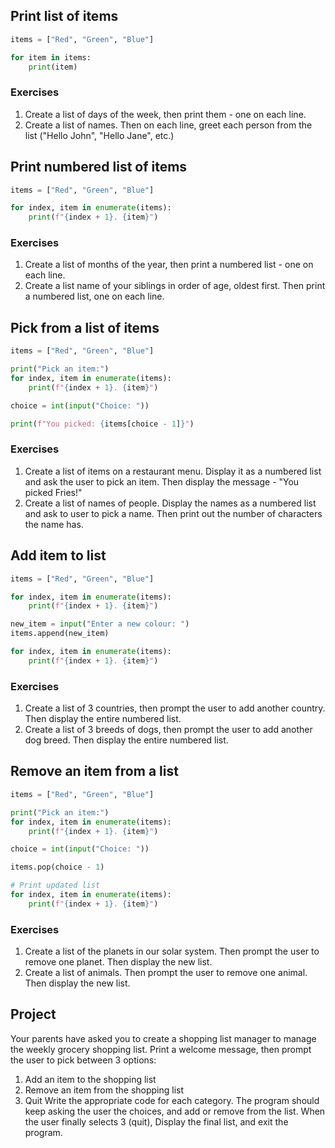 
## Print list of items
```python
items = ["Red", "Green", "Blue"]

for item in items:
    print(item)
```

### Exercises
1. Create a list of days of the week, then print them - one on each line.
2. Create a list of names. Then on each line, greet each person from the list ("Hello John", "Hello Jane", etc.)

## Print numbered list of items

```python
items = ["Red", "Green", "Blue"]

for index, item in enumerate(items):
    print(f"{index + 1}. {item}")
```

### Exercises
1. Create a list of months of the year, then print a numbered list - one on each line.
2. Create a list name of your siblings in order of age, oldest first. Then print a numbered list, one on each line. 

## Pick from a list of items
```python
items = ["Red", "Green", "Blue"]

print("Pick an item:")
for index, item in enumerate(items):
    print(f"{index + 1}. {item}")

choice = int(input("Choice: "))

print(f"You picked: {items[choice - 1]}")
```

### Exercises
1. Create a list of items on a restaurant menu. Display it as a numbered list and ask the user to pick an item. Then display the message - "You picked Fries!"
2. Create a list of names of people. Display the names as a numbered list and ask to user to pick a name. Then print out the number of characters the name has.

## Add item to list

```python
items = ["Red", "Green", "Blue"]

for index, item in enumerate(items):
    print(f"{index + 1}. {item}")

new_item = input("Enter a new colour: ")
items.append(new_item)

for index, item in enumerate(items):
    print(f"{index + 1}. {item}")
```

### Exercises
1. Create a list of 3 countries, then prompt the user to add another country. Then display the entire numbered list.
2. Create a list of 3 breeds of dogs, then prompt the user to add another dog breed. Then display the entire numbered list.

## Remove an item from a list

```python
items = ["Red", "Green", "Blue"]

print("Pick an item:")
for index, item in enumerate(items):
    print(f"{index + 1}. {item}")

choice = int(input("Choice: "))

items.pop(choice - 1)

# Print updated list
for index, item in enumerate(items):
	print(f"{index + 1}. {item}")

```

### Exercises
1. Create a list of the planets in our solar system. Then prompt the user to remove one planet. Then display the new list.
2. Create a list of animals. Then prompt the user to remove one animal. Then display the new list.

## Project
Your parents have asked you to create a shopping list manager to manage the weekly grocery shopping list. Print a welcome message, then prompt the user to pick between 3 options:
1. Add an item to the shopping list
2. Remove an item from the shopping list
3. Quit
Write the appropriate code for each category. The program should keep asking the user the choices, and add or remove from the list. When the user finally selects 3 (quit), Display the final list, and exit the program.
